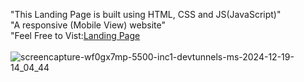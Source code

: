 "This Landing Page is built using HTML, CSS and JS(JavaScript)" <br/>
"A responsive (Mobile View) website" <br/>
"Feel Free to Vist:<a href='https://product-landing-page-fawn-beta.vercel.app/'>Landing Page</a> <br/><br/>
![screencapture-wf0gx7mp-5500-inc1-devtunnels-ms-2024-12-19-14_04_44](https://github.com/user-attachments/assets/50763a85-c6b0-4b12-9bf9-93c7b79d9534)

